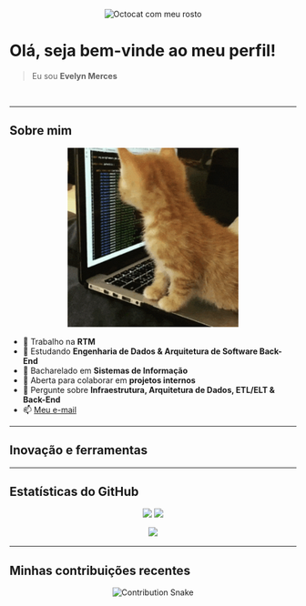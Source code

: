 <p align="center">
  <img src="assets/octocat.png" alt="Octocat com meu rosto" width="120" />
</p>

# Olá, seja bem-vinde ao meu perfil!  
> Eu sou **Evelyn Merces**

<p align="center">
  <img src="https://img.shields.io/badge/BONDED-grey?style=for-the-badge&logo=github" alt="" />
  <img src="https://img.shields.io/badge/Green-vibes-success?style=for-the-badge" alt="" />
</p>

---

##  Sobre mim

<p align="center">
  <img src=".github/gatocodando.gif" alt="Gato codando" width="300"/>
</p>

- 🔭 Trabalho na **RTM**  
- 🌱 Estudando **Engenharia de Dados & Arquitetura de Software Back-End**  
- 🎯 Bacharelado em **Sistemas de Informação**  
- 👯 Aberta para colaborar em **projetos internos**  
- 💬 Pergunte sobre **Infraestrutura, Arquitetura de Dados, ETL/ELT & Back-End**  
- 📫 [Meu e-mail](mailto:evelynmercesdasilva@gmail.com)

---

##  Inovação e ferramentas

<p align="center">
  <!-- Aí vai colocar os grupos de badges, como já combinamos -->
</p>

---

##  Estatísticas do GitHub

<p align="center">
  <img src="https://github-readme-stats.vercel.app/api?username=EveMerces&show_icons=true&theme=radical" width="320"/>
  <img src="https://github-readme-streak-stats.herokuapp.com/?user=EveMerces&theme=radical" width="320"/>
</p>

<p align="center">
  <img src="https://github-readme-stats.vercel.app/api/top-langs/?username=EveMerces&layout=compact&theme=radical" width="600"/>
</p>

---

##  Minhas contribuições recentes

<p align="center">
  <img src="https://github.com/EveMerces/EveMerces/blob/output/github-contribution-grid-snake-dark.svg" width="400" alt="Contribution Snake"/>
</p>
